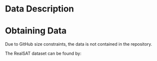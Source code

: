 # Data Description

# Obtaining Data
Due to GitHub size constraints, the data is not contained in the repository. 

The RealSAT dataset can be found by: